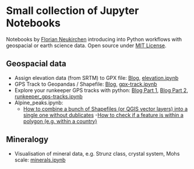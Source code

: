 # Small collection of Jupyter Notebooks

Notebooks by [Florian Neukirchen](https://www.riannek.de/) introducing into Python workflows with geospacial or earth science data. Open source under [MIT License](https://github.com/florianneukirchen/jupyter-notebooks/blob/main/LICENSE). 

## Geospacial data

- Assign elevation data (from SRTM) to GPX file: [Blog](https://www.riannek.de/2022/elevation-to-gps-track-python/), [elevation.ipynb](https://github.com/florianneukirchen/jupyter-notebooks/blob/main/elevation.ipynb)
- GPS Track to Geopandas / Shapefile: [Blog](https://www.riannek.de/2022/gpx-to-geopandas/), [gpx-track.ipynb](https://github.com/florianneukirchen/jupyter-notebooks/blob/main/gpx-track.ipynb)
- Explore your runkeeper GPS tracks with python: [Blog Part 1](https://www.riannek.de/2022/runkeeper-gps-tracks-python-part-1/), [Blog Part 2](https://www.riannek.de/2022/runkeeper-gps-tracks-python-part-2/), [runkeeper_gps-tracks.ipynb](https://github.com/florianneukirchen/jupyter-notebooks/blob/main/runkeeper_gps-tracks.ipynb)
- Alpine_peaks.ipynb: 
    - [How to combine a bunch of Shapefiles (or QGIS vector layers) into a single one without dublicates](https://github.com/florianneukirchen/jupyter-notebooks/blob/main/alpine_peaks.ipynb)
    -[How to check if a feature is within a polygon (e.g. within a country)](https://github.com/florianneukirchen/jupyter-notebooks/blob/main/alpine_peaks.ipynb#section2)

## Mineralogy

- Visualisation of mineral data, e.g. Strunz class, crystal system, Mohs scale: [minerals.ipynb](https://github.com/florianneukirchen/jupyter-notebooks/blob/main/minerals.ipynb)
